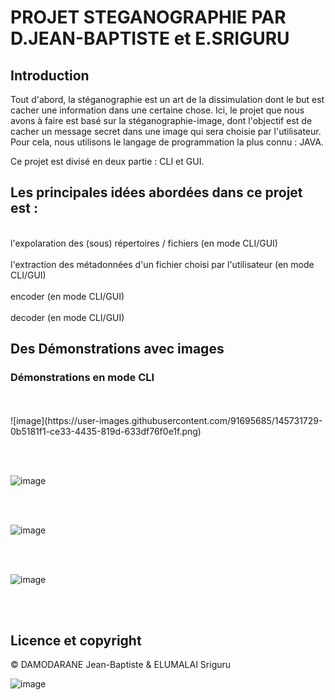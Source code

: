 # PROJET STEGANOGRAPHIE PAR D.JEAN-BAPTISTE et E.SRIGURU
## Introduction
Tout d'abord, la stéganographie est un art de la dissimulation dont le but est cacher une information dans une certaine chose.
Ici, le projet que nous avons à faire est basé sur la stéganographie-image, dont l'objectif est de cacher un message secret dans une image qui sera choisie par l'utilisateur.
Pour cela, nous utilisons le langage de programmation la plus connu : JAVA.

Ce projet est divisé en deux partie : CLI et GUI.
<h2>
Les principales idées abordées dans ce projet est :
</h2>
<br>
l'expolaration des (sous) répertoires / fichiers (en mode CLI/GUI) 
</br>
<br>
l'extraction des métadonnées d'un fichier choisi par l'utilisateur (en mode CLI/GUI)
</br>
<br>
encoder (en mode CLI/GUI)
</br>
<br>
decoder (en mode CLI/GUI)
</br>

## Des Démonstrations avec images
<h3> Démonstrations en mode CLI</h3>
<br></br>
![image](https://user-images.githubusercontent.com/91695685/145731729-0b5181f1-ce33-4435-819d-633df76f0e1f.png)

<br></br>

![image](https://user-images.githubusercontent.com/91695685/145731756-172194e1-5f07-4f1f-93ad-15ca3ac082a5.png)

<br></br>

![image](https://user-images.githubusercontent.com/91695685/145731790-459e15f5-e13f-48dd-a35f-5c2963193498.png)


<br></br>

![image](https://user-images.githubusercontent.com/91695685/145731820-6d9fefe0-0bcd-405c-bc13-42dd374e071c.png)


<br></br>


  
## Licence et copyright
© DAMODARANE Jean-Baptiste & ELUMALAI Sriguru

![image](https://user-images.githubusercontent.com/91695685/145730982-62543f21-9d88-44bb-b905-a77c0ec319ca.png)
